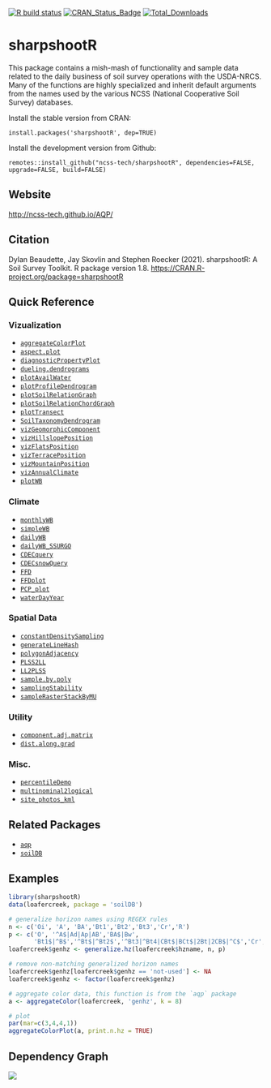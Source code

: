 [![R build status](https://github.com/ncss-tech/sharpshootR/workflows/R-CMD-check/badge.svg)](https://github.com/ncss-tech/sharpshootR/actions)
[![CRAN_Status_Badge](http://www.r-pkg.org/badges/version/sharpshootR)](https://cran.r-project.org/package=sharpshootR)
[![Total_Downloads](http://cranlogs.r-pkg.org/badges/grand-total/sharpshootR)](https://cran.r-project.org/package=sharpshootR)

# sharpshootR

This package contains a mish-mash of functionality and sample data related to the daily business of soil survey operations with the USDA-NRCS. Many of the functions are highly specialized and inherit default arguments from the names used by the various NCSS (National Cooperative Soil Survey) databases.

Install the stable version from CRAN:

`install.packages('sharpshootR', dep=TRUE)`

Install the development version from Github:

`remotes::install_github("ncss-tech/sharpshootR", dependencies=FALSE, upgrade=FALSE, build=FALSE)`

## Website
http://ncss-tech.github.io/AQP/

## Citation
Dylan Beaudette, Jay Skovlin and Stephen Roecker (2021). sharpshootR: A Soil Survey Toolkit. R package version 1.8. https://CRAN.R-project.org/package=sharpshootR


## Quick Reference

### Vizualization
   * [`aggregateColorPlot`](http://ncss-tech.github.io/sharpshootR/docs/reference/aggregateColorPlot.html)
   * [`aspect.plot`](http://ncss-tech.github.io/sharpshootR/docs/reference/aspect.plot.html)
   * [`diagnosticPropertyPlot`](http://ncss-tech.github.io/sharpshootR/docs/reference/diagnosticPropertyPlot.html)
   * [`dueling.dendrograms`](http://ncss-tech.github.io/sharpshootR/docs/reference/dueling.dendrograms.html)
   * [`plotAvailWater`](http://ncss-tech.github.io/sharpshootR/docs/reference/plotAvailWater.html)
   * [`plotProfileDendrogram`](http://ncss-tech.github.io/sharpshootR/docs/reference/plotProfileDendrogram.html)
   * [`plotSoilRelationGraph`](http://ncss-tech.github.io/sharpshootR/docs/reference/plotSoilRelationGraph.html)
   * [`plotSoilRelationChordGraph`](http://ncss-tech.github.io/sharpshootR/docs/reference/plotSoilRelationChordGraph.html)
   * [`plotTransect`](http://ncss-tech.github.io/sharpshootR/docs/reference/plotTransect.html)
   * [`SoilTaxonomyDendrogram`](http://ncss-tech.github.io/sharpshootR/docs/reference/SoilTaxonomyDendrogram.html)
   * [`vizGeomorphicComponent`](http://ncss-tech.github.io/sharpshootR/docs/reference/vizHillslopePosition.html)
   * [`vizHillslopePosition`](http://ncss-tech.github.io/sharpshootR/docs/reference/vizHillslopePosition.html)
   * [`vizFlatsPosition`](http://ncss-tech.github.io/sharpshootR/docs/reference/vizFlatsPosition.html)
   * [`vizTerracePosition`](http://ncss-tech.github.io/sharpshootR/docs/reference/vizTerracePosition.html)
   * [`vizMountainPosition`](http://ncss-tech.github.io/sharpshootR/docs/reference/vizMountainPosition.html)
   * [`vizAnnualClimate`](http://ncss-tech.github.io/sharpshootR/docs/reference/vizAnnualClimate.html)
   * [`plotWB`](http://ncss-tech.github.io/sharpshootR/docs/reference/plotWB.html)

   
### Climate
   * [`monthlyWB`](http://ncss-tech.github.io/sharpshootR/docs/reference/monthlyWB.html)
   * [`simpleWB`](http://ncss-tech.github.io/sharpshootR/docs/reference/simpleWB.html)
   * [`dailyWB`](http://ncss-tech.github.io/sharpshootR/docs/reference/dailyWB.html)
   * [`dailyWB_SSURGO`](http://ncss-tech.github.io/sharpshootR/docs/reference/dailyWB_SSURGO.html)
   * [`CDECquery`](http://ncss-tech.github.io/sharpshootR/docs/reference/CDECquery.html)
   * [`CDECsnowQuery`](http://ncss-tech.github.io/sharpshootR/docs/reference/CDECsnowQuery.html)
   * [`FFD`](http://ncss-tech.github.io/sharpshootR/docs/reference/FFD.html)
   * [`FFDplot`](http://ncss-tech.github.io/sharpshootR/docs/reference/FFD.html)
   * [`PCP_plot`](http://ncss-tech.github.io/sharpshootR/docs/reference/PCP_plot.html)
   * [`waterDayYear`](http://ncss-tech.github.io/sharpshootR/docs/reference/waterDayYear.html)


### Spatial Data
   * [`constantDensitySampling`](http://ncss-tech.github.io/sharpshootR/docs/reference/constantDensitySampling.html)
   * [`generateLineHash`](http://ncss-tech.github.io/sharpshootR/docs/reference/generateLineHash.html)
   * [`polygonAdjacency`](http://ncss-tech.github.io/sharpshootR/docs/reference/polygonAdjacency.html)
   * [`PLSS2LL`](http://ncss-tech.github.io/sharpshootR/docs/reference/PLSS2LL.html)
   * [`LL2PLSS`](http://ncss-tech.github.io/sharpshootR/docs/reference/LL2PLSS.html)
   * [`sample.by.poly`](http://ncss-tech.github.io/sharpshootR/docs/reference/sample.by.poly.html)
   * [`samplingStability`](http://ncss-tech.github.io/sharpshootR/docs/reference/samplingStability.html)
   * [`sampleRasterStackByMU`](http://ncss-tech.github.io/sharpshootR/docs/reference/sampleRasterStackByMU.html)


### Utility
   * [`component.adj.matrix`](http://ncss-tech.github.io/sharpshootR/docs/reference/component.adj.matrix.html)
   * [`dist.along.grad`](http://ncss-tech.github.io/sharpshootR/docs/reference/dist.along.grad.html)


### Misc.
   * [`percentileDemo`](http://ncss-tech.github.io/sharpshootR/docs/reference/percentileDemo.html)
   * [`multinominal2logical`](http://ncss-tech.github.io/sharpshootR/docs/reference/multinominal2logical.html)
   * [`site_photos_kml`](http://ncss-tech.github.io/sharpshootR/docs/reference/site_photos_kml.html)


## Related Packages
 * [`aqp`](https://github.com/ncss-tech/aqp)
 * [`soilDB`](https://github.com/ncss-tech/soilDB)
 

## Examples
```r
library(sharpshootR)
data(loafercreek, package = 'soilDB')

# generalize horizon names using REGEX rules
n <- c('Oi', 'A', 'BA','Bt1','Bt2','Bt3','Cr','R')
p <- c('O', '^A$|Ad|Ap|AB','BA$|Bw', 
       'Bt1$|^B$','^Bt$|^Bt2$','^Bt3|^Bt4|CBt$|BCt$|2Bt|2CB$|^C$','Cr','R')
loafercreek$genhz <- generalize.hz(loafercreek$hzname, n, p)

# remove non-matching generalized horizon names
loafercreek$genhz[loafercreek$genhz == 'not-used'] <- NA
loafercreek$genhz <- factor(loafercreek$genhz)

# aggregate color data, this function is from the `aqp` package
a <- aggregateColor(loafercreek, 'genhz', k = 8)

# plot
par(mar=c(3,4,4,1))
aggregateColorPlot(a, print.n.hz = TRUE)
```


## Dependency Graph
![](https://cran.microsoft.com/packagedata/graphs/sharpshootR.png)

